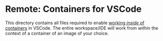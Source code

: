# Remote: Containers for VSCode

This directory contains all files required to enable [working *inside* of containers](https://code.visualstudio.com/docs/remote/containers) in VSCode.
The entire workspace/IDE will work from *within* the context of a container of an image of your choice.
